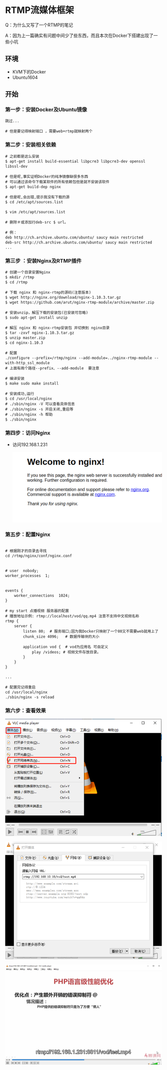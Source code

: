 # RTMP流媒体框架

Q：为什么又写了一个RTMP的笔记

A：因为上一篇确实有问题中间少了些东西，而且本次在Docker下搭建出现了一些小坑



## 环境

* KVM下的Docker
* Ubuntu1604



## 开始



### 第一步：安装Docker及Ubuntu镜像

```shell
跳过... 

# 但是要记得映射端口 ，需要web+rtmp就映射两个
```





### 第二步：安装相关依赖

```shell
# 之前都是这么安装
$ apt-get install build-essential libpcre3 libpcre3-dev openssl libssl-dev

# 但是呢,事实证明Docker的纯净镜像缺很多东西
# 可以通过该命令下载某软件的所有依赖包但是就不安装该软件
$ apt-get build-dep nginx

# 但是呢,会出错,提示我没有下载的源
$ cd /etc/apt/sources.list

$ vim /etc/apt/sources.list

# 删除＃或添加行deb-src $ url。

# 例：
deb http://ch.archive.ubuntu.com/ubuntu/ saucy main restricted
deb-src http://ch.archive.ubuntu.com/ubuntu/ saucy main restricted
...

```





### 第三步 ：安装Nginx及RTMP插件

```shell
# 创建一个目录安置Nginx
$ mkdir /rtmp
$ cd /rtmp

# 下载 nginx 和 nginx-rtmp的源码(注意版本)
$ wget http://nginx.org/download/nginx-1.10.3.tar.gz 
$ wget https://github.com/arut/nginx-rtmp-module/archive/master.zip

# 安装unzip，解压下载的安装包(已安装可忽略)
$ sudo apt-get install unzip

# 解压 nginx 和 nginx-rtmp安装包 并切换到 nginx目录
$ tar -zxvf nginx-1.10.3.tar.gz
$ unzip master.zip 
$ cd nginx-1.10.3

# 配置
./configure --prefix=/rtmp/nginx --add-module=../nginx-rtmp-module --with-http_ssl_module
# 上面有兩个路径--prefix、--add-module  要注意

# 编译安装
$ make sudo make install

# 安装成功,运行
$ cd /usr/local/nginx 
# ./sbin/nginx -V 可以查看具体信息
# ./sbin/nginx -s 开启关闭,重启等
# ./sbin/nginx -h 帮助
$ ./sbin/nginx 
```





### 第四步：访问Nginx



* 访问192.168.1.231

  

  ![1557821614177](../static/1557821614177.png)

  





### 第五步：配置Nginx



```shell

# 根据刚才的目录去寻找
cd /rtmp/nginx/conf/nginx.conf


# user  nobody;
worker_processes  1;


events {
    worker_connections  1024;
}

# my start 点播视频 服务器的配置
# 播放地址示例: rtmp://localhost/vod/qq.mp4 注意不支持中文视频名称
rtmp {                
    server {
        listen 80;  # 服务端口;因为我Docker只映射了一个80又不需要web就用上了
        chunk_size 4096;   # 数据传输块的大小

        application vod {  # vod为应用名 可自定义
            play /videos; # 视频文件存放目录。
        }
    }
}

...

# 配置完记得重启
cd /usr/local/nginx 
./sbin/nginx -s reload
```



### 第六步：查看效果

![1557822029753](../static/1557822029753.png)

![1557821981609](../static/1557821981609.png)

![1563859086835](../static/1563859086835.png)